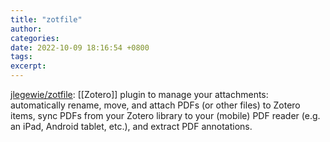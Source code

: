 ```yaml
---
title: "zotfile"
author: 
categories: 
date: 2022-10-09 18:16:54 +0800
tags: 
excerpt: 
---
```





[jlegewie/zotfile](https://github.com/jlegewie/zotfile): [[Zotero]] plugin to manage your attachments: automatically rename, move, and attach PDFs (or other files) to Zotero items, sync PDFs from your Zotero library to your (mobile) PDF reader (e.g. an iPad, Android tablet, etc.), and extract PDF annotations.









